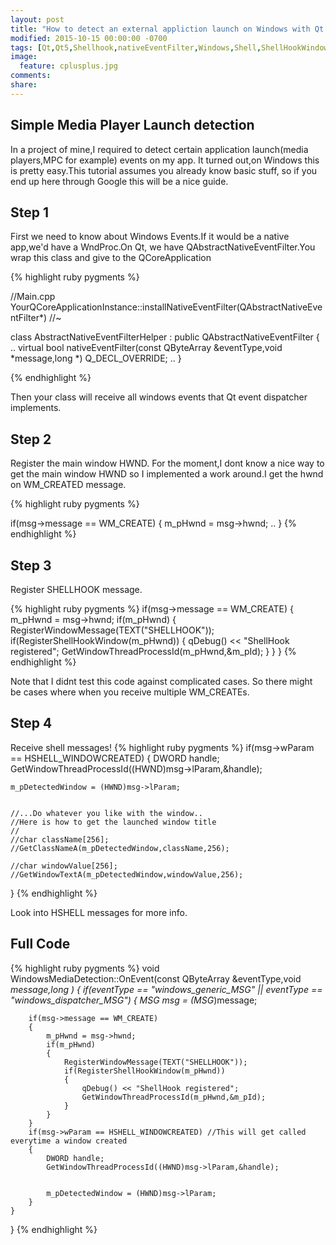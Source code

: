 ```yaml
---
layout: post
title: "How to detect an external appliction launch on Windows with Qt 5"
modified: 2015-10-15 00:00:00 -0700
tags: [Qt,Qt5,Shellhook,nativeEventFilter,Windows,Shell,ShellHookWindow,Hook,HSHELL_WINDOWCREATED,media detection,RegisterShellHookWindow]
image:
  feature: cplusplus.jpg
comments: 
share: 
---
```


## Simple Media Player Launch detection

In a project of mine,I required to detect certain application launch(media players,MPC for example) events on my app. It turned out,on Windows this is pretty easy.This tutorial assumes you already know basic stuff,
so if you end up here through Google this will be a nice guide.

## Step 1

First we need to know about Windows Events.If it would be a native app,we'd have a WndProc.On Qt, we have QAbstractNativeEventFilter.You wrap this class and give to the QCoreApplication


{% highlight ruby pygments %}

//Main.cpp
YourQCoreApplicationInstance::installNativeEventFilter(QAbstractNativeEventFilter*)
//~ 



class AbstractNativeEventFilterHelper : public QAbstractNativeEventFilter
{
..
	virtual bool nativeEventFilter(const QByteArray &eventType,void *message,long *) Q_DECL_OVERRIDE;
..
}

{% endhighlight %}

Then your class will receive all windows events that Qt event dispatcher implements.

## Step 2

Register the main window HWND. For the moment,I dont know a nice way to get the main window HWND so I implemented a work around.I get the hwnd on WM_CREATED message.

{% highlight ruby pygments %}

if(msg->message == WM_CREATE)
{
	m_pHwnd = msg->hwnd;
	..
}
{% endhighlight %}

## Step 3

Register SHELLHOOK message.

{% highlight ruby pygments %}
if(msg->message == WM_CREATE)
{
	m_pHwnd = msg->hwnd;
	if(m_pHwnd)
	{
		RegisterWindowMessage(TEXT("SHELLHOOK"));
		if(RegisterShellHookWindow(m_pHwnd))
		{
			qDebug() << "ShellHook registered";
			GetWindowThreadProcessId(m_pHwnd,&m_pId);
		}
	}
}
{% endhighlight %}

Note that I didnt test this code against complicated cases. So there might be cases where when you receive multiple WM_CREATEs.

## Step 4

Receive shell messages!
{% highlight ruby pygments %}
if(msg->wParam == HSHELL_WINDOWCREATED)
{
	DWORD handle;
	GetWindowThreadProcessId((HWND)msg->lParam,&handle);

	
	m_pDetectedWindow = (HWND)msg->lParam;


	//...Do whatever you like with the window..
	//Here is how to get the launched window title
	//
	//char className[256];
	//GetClassNameA(m_pDetectedWindow,className,256);

	//char windowValue[256];
	//GetWindowTextA(m_pDetectedWindow,windowValue,256);
	
}
{% endhighlight %}

Look into HSHELL messages for more info.

## Full Code
{% highlight ruby pygments %}
void WindowsMediaDetection::OnEvent(const QByteArray &eventType,void *message,long *)
{
	if(eventType == "windows_generic_MSG" || eventType == "windows_dispatcher_MSG")
	{
		MSG* msg = (MSG*)message;

		if(msg->message == WM_CREATE)
		{
			m_pHwnd = msg->hwnd;
			if(m_pHwnd)
			{
				RegisterWindowMessage(TEXT("SHELLHOOK"));
				if(RegisterShellHookWindow(m_pHwnd))
				{
					qDebug() << "ShellHook registered";
					GetWindowThreadProcessId(m_pHwnd,&m_pId);
				}
			}
		}
		if(msg->wParam == HSHELL_WINDOWCREATED) //This will get called everytime a window created
		{
			DWORD handle;
			GetWindowThreadProcessId((HWND)msg->lParam,&handle);

		
			m_pDetectedWindow = (HWND)msg->lParam;
		}
	}
}
{% endhighlight %}


